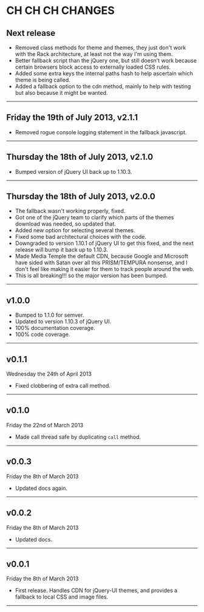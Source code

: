 # CH CH CH CHANGES #

## Next release ##

* Removed class methods for theme and themes, they just don't work with the Rack architecture, at least not the way I'm using them.
* Better fallback script than the jQuery one, but still doesn't work because certain browsers block access to externally loaded CSS rules.
* Added some extra keys the internal paths hash to help ascertain which theme is being called.
* Added a fallback option to the cdn method, mainly to help with testing but also because it might be wanted.

----

## Friday the 19th of July 2013, v2.1.1 ##

* Removed rogue console logging statement in the fallback javascript.

----


## Thursday the 18th of July 2013, v2.1.0 ##

* Bumped version of jQuery UI back up to 1.10.3.

----


## Thursday the 18th of July 2013, v2.0.0 ##

* The fallback wasn't working properly, fixed.
* Got one of the jQuery team to clarify which parts of the themes download was needed, so updated that.
* Added new option for selecting several themes.
* Fixed some bad architectural choices with the code.
* Downgraded to version 1.10.1 of jQuery UI to get this fixed, and the next release will bump it back up to 1.10.3.
* Made Media Temple the default CDN, because Google and Microsoft have sided with Satan over all this PRISM/TEMPURA nonsense, and I don't feel like making it easier for them to track people around the web.
* This is all breaking!!! so the major version has been bumped.

----


## v1.0.0 ##

* Bumped to 1.1.0 for semver.
* Updated to version 1.10.3 of jQuery UI.
* 100% documentation coverage.
* 100% code coverage.

----


## v0.1.1 ##

Wednesday the 24th of April 2013

* Fixed clobbering of extra call method.

____


## v0.1.0 ##

Friday the 22nd of March 2013

* Made call thread safe by duplicating `call` method.

----

## v0.0.3 ##

Friday the 8th of March 2013

* Updated docs again.

----

## v0.0.2 ##

Friday the 8th of March 2013

* Updated docs.

----

## v0.0.1 ##

Friday the 8th of March 2013

* First release. Handles CDN for jQuery-UI themes, and provides a fallback to local CSS and image files.

----
